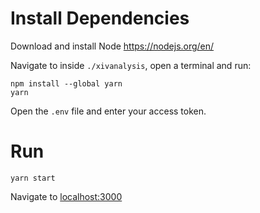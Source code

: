 # Install Dependencies

Download and install Node https://nodejs.org/en/

Navigate to inside `./xivanalysis`, open a terminal and run:

```
npm install --global yarn
yarn
```

Open the `.env` file and enter your access token.

# Run

`yarn start`

Navigate to [localhost:3000](http://localhost:3000)
